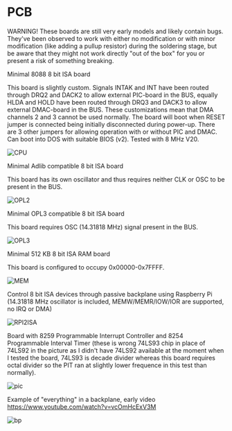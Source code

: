 # PCB

WARNING! These boards are still very early models and likely contain bugs. They've been observed to work with either no modification or with minor modification (like adding a pullup resistor) during the soldering stage, but be aware that they might not work directly "out of the box" for you or present a risk of something breaking.

Minimal 8088 8 bit ISA board

This board is slightly custom. Signals INTAK and INT have been routed through DRQ2 and DACK2 to allow external PIC-board in the BUS, equally HLDA and HOLD have been routed through DRQ3 and DACK3 to allow external DMAC-board in the BUS. These customizations mean that DMA channels 2 and 3 cannot be used normally. The board will boot when RESET jumper is connected being initially disconnected during power-up. There are 3 other jumpers for allowing operation with or without PIC and DMAC. Can boot into DOS with suitable BIOS (v2). Tested with 8 MHz V20.

![CPU](https://user-images.githubusercontent.com/42321684/147238715-266f36b0-4ccb-42ff-8c7d-9b58b71c59e4.jpg)

Minimal Adlib compatible 8 bit ISA board

This board has its own oscillator and thus requires neither CLK or OSC to be present in the BUS.

![OPL2](https://user-images.githubusercontent.com/42321684/144759407-07a209d9-1a01-4b39-9935-4ddf7eb3c535.jpg)

Minimal OPL3 compatible 8 bit ISA board

This board requires OSC (14.31818 MHz) signal present in the BUS.

![OPL3](https://user-images.githubusercontent.com/42321684/144759451-014f6e3d-c084-4cb4-a21d-e15c3541e254.jpg)

Minimal 512 KB 8 bit ISA RAM board

This board is configured to occupy 0x00000-0x7FFFF.

![MEM](https://user-images.githubusercontent.com/42321684/144759871-59b407a0-5ece-4554-90c9-b33ca91566dd.jpg)

Control 8 bit ISA devices through passive backplane using Raspberry Pi (14.31818 MHz oscillator is included, MEMW/MEMR/IOW/IOR are supported, no IRQ or DMA)

![RPI2ISA](https://user-images.githubusercontent.com/42321684/144759950-11325024-2807-4f16-9a60-fc590ecc4111.jpg)

Board with 8259 Programmable Interrupt Controller and 8254 Programmable Interval Timer (these is wrong 74LS93 chip in place of 74LS92 in the picture as I didn't have 74LS92 available at the moment when I tested the board, 74LS93 is decade divider whereas this board requires octal divider so the PIT ran at slightly lower frequence in this test than normally).

![pic](https://user-images.githubusercontent.com/42321684/147551422-6c66e252-9479-47fd-a0d7-767247ee459f.jpg)

Example of "everything" in a backplane, early video https://www.youtube.com/watch?v=vcOmHcExV3M

![bp](https://user-images.githubusercontent.com/42321684/147551744-881e2e93-02dd-4c99-abde-8836a73b7849.jpg)
